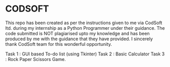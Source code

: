 # CODSOFT
This repo has been created as per the instructions given to me via CodSoft ltd. during my internship as a Python Programmer under their guidance.
The code submitted is NOT plagiarised upto my knowledge and has been produced by me with the guidance that they have provided.
I sincerely thank CodSoft team for this wonderful opportunity.

Task 1 : GUI based To-do list (using Tkinter)
Task 2 : Basic Calculator
Task 3 : Rock Paper Scissors Game.
